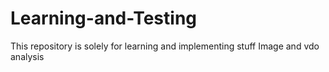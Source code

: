 # Learning-and-Testing
This repository is solely for learning and implementing stuff
Image and vdo analysis
